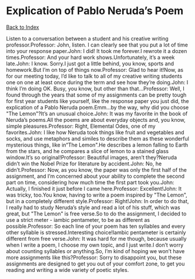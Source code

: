 # Explication of Pablo Neruda’s Poem 
[Back to Index](https://github.com/windows10010/tpoExtractor/blog/master/README.md)

Listen to a conversation between a student and his creative writing professor.Professor: John, listen. I can clearly see that you put a lot of time into your response paper.John: I did! It took me forever.I rewrote it a dozen times.Professor: And your hard work shows.Unfortunately, it’s a week late.John: I know. Sorry.I just got a little behind, you know, sports and homework.But I’m on top of things now.Professor: Glad to hear it!Now, as for our meeting today, I’d like to talk to all of my creative writing students one on one at least once during the term and see how they’re doing.John: I think I’m doing OK. Busy, you know, but other than that…Professor: Well, I found through the years that some of my assignments can be pretty tough for first year students like yourself, like the response paper you just did, the explication of a Pablo Neruda poem.Emm…by the way, why did you choose "The Lemon"?It’s an unusual choice.John: It was my favorite in the book of Neruda’s poems.All the poems are about everyday objects and, you know, simple pleasures.Professor: Right, Elemental Odes, one of my favorites.John: I like how Neruda took things like fruit and vegetables and socks, and use metaphors and similes to describe them as these wonderful mysterious things, like in“The Lemon".He describes a lemon falling to Earth from the stars, and he compares a slice of lemon to a stained glass window.It’s so original!Professor: Beautiful images, aren’t they?Neruda didn’t win the Nobel Prize for literature by accident.John: No, he didn’t.Professor: Now, as you know, the paper was only the first half of the assignment, and I’m concerned about your ability to complete the second part on time, considering how much time the first part took you.John: Actually, I finished it just before I came here.Professor: Excellent!John: It was tricky, too.You know, having to write a poem inspired by "The Lemon", but in a completely different style.Professor: Right!John: In order to do that, I really had to study Neruda’s style and read a lot of his stuff, which was great, but "The Lemon" is free verse.So to do the assignment, I decided to use a strict meter - iambic pentameter, to be as different as possible.Professor: So each line of your poem has ten syllables and every other syllable is stressed.Interesting choice!Iambic pentameter is certainly different from free verse.John: It was hard for me though, because usually when I write a poem, I choose my own topic, and I just write.I don’t worry about counting syllables or anything.So, I’m kind of hoping we won’t have more assignments like this?Professor: Sorry to disappoint you, but these assignments are designed to get you out of your comfort zone, to get you reading and writing a wide variety of poetic styles. 